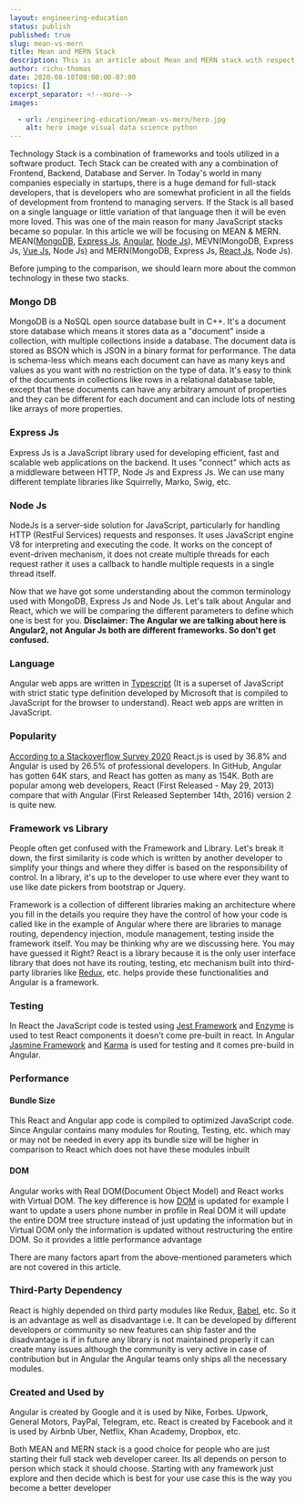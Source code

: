 ```yaml
---
layout: engineering-education
status: publish
published: true
slug: mean-vs-mern
title: Mean and MERN Stack
description: This is an article about Mean and MERN stack with respect to different parameters, MongoDB expressjs, and NodeJS.
author: richu-thomas
date: 2020-08-10T00:00:00-07:00
topics: []
excerpt_separator: <!--more-->
images:

  - url: /engineering-education/mean-vs-mern/hero.jpg
    alt: hero image visual data science python
---
```

Technology Stack is a combination of frameworks and tools utilized in a software product. Tech  Stack can be created with any a combination of Frontend, Backend, Database and Server.  In Today's world in many companies especially in startups, there is a huge demand for full-stack developers, that is developers who are somewhat proficient in all the fields of development from frontend to managing servers. If the Stack is all based on a single language or little variation of that language then it will be even more loved. This was one of the main reason for many JavaScript stacks became so popular.  In this article we will be focusing on MEAN & MERN. MEAN([MongoDB](https://www.mongodb.com/), [Express Js](https://expressjs.com/), [Angular](https://angular.io/), [Node Js](https://nodejs.org/en/docs/)), MEVN(MongoDB, Express Js, [Vue Js](https://vuejs.org/), Node Js) and MERN(MongoDB, Express Js, [React Js](https://reactjs.org/), Node Js).

Before jumping to the comparison, we should learn more about the common technology in these two stacks.
<!--more-->

### Mongo DB
MongoDB is a NoSQL open source database built in C++. It's a document store database which means it stores data as a "document" inside a collection, with multiple collections inside a database. The document data is stored as BSON which is JSON in a binary format for performance. The data is schema-less which means each document can have as many keys and values as you want with no restriction on the type of data. It's easy to think of the documents in collections like rows in a relational database table, except that these documents can have any arbitrary amount of properties and they can be different for each document and can include lots of nesting like arrays of more properties.

### Express Js
Express Js is a JavaScript library used for developing efficient, fast and scalable web applications on the backend. It uses "connect" which acts as a middleware between HTTP, Node Js and Express Js. We can use many different template libraries like Squirrelly, Marko, Swig, etc.


### Node Js
NodeJs is a server-side solution for JavaScript, particularly for handling HTTP (RestFul Services) requests and responses. It uses JavaScript engine V8 for interpreting and executing the code. It works on the concept of event-driven mechanism, it does not create multiple threads for each request rather it uses a callback to handle multiple requests in a single thread itself.

Now that we have got some understanding about the common terminology used with MongoDB, Express Js and Node Js. Let's talk about Angular and React, which we will be comparing the different parameters to define which one is best for you.
**Disclaimer: The Angular we are talking about here is Angular2, not Angular Js both are different frameworks. So don't get confused.**

### Language
Angular web apps are written in [Typescript](https://www.typescriptlang.org/) (It is a superset of JavaScript with strict static type definition developed by Microsoft that is compiled to JavaScript for the browser to understand). React web apps are written in JavaScript.


### Popularity
[According to a Stackoverflow Survey 2020](https://insights.stackoverflow.com/survey/2020) React.js is used by 36.8% and Angular is used by 26.5% of professional developers. In GitHub, Angular has gotten 64K stars, and React has gotten as many as 154K. Both are popular among web developers, React (First Released - May 29, 2013) compare that with Angular (First Released September 14th, 2016) version 2 is quite new.

### Framework vs Library
People often get confused with the Framework and Library. Let's break it down, the first similarity is code which is written by another developer to simplify your things and where they differ is based on the responsibility of control. In a library, it's up to the developer to use where ever they want to use like date pickers from bootstrap or Jquery.

Framework is a collection of different libraries making an architecture where you fill in the details you require they have the control of how your code is called like in the example of Angular where there are libraries to manage routing, dependency injection, module management, testing inside the framework itself.  You may be thinking why are we discussing here. You may have guessed it Right? React is a library because it is the only user interface library that does not have its routing, testing, etc mechanism built into third-party libraries like [Redux](https://redux.js.org/), etc. helps provide these functionalities and Angular is a framework.

### Testing
In React the JavaScript code is tested using [Jest Framework](https://jestjs.io/) and [Enzyme](https://enzymejs.github.io/enzyme/) is used to test React components it doesn't come pre-built in react. In Angular [Jasmine Framework](https://jasmine.github.io/) and [Karma](https://karma-runner.github.io/5.0/index.html) is used for testing and it comes pre-build in Angular.

### Performance

#### Bundle Size
This React and Angular app code is compiled to optimized JavaScript code. Since Angular contains many modules for Routing, Testing, etc. which may or may not be needed in every app its bundle size will be higher in comparison to React which does not have these modules inbuilt

#### DOM
Angular works with Real DOM(Document Object Model) and React works with Virtual DOM. The key difference is how [DOM](https://en.wikipedia.org/wiki/Document_Object_Model) is updated for example I want to update a users phone number in profile in Real DOM it will update the entire DOM tree structure instead of just updating the information but in Virtual DOM only the information is updated without restructuring the entire DOM. So it provides a little performance advantage

There are many factors apart from the above-mentioned parameters which are not covered in this article.

### Third-Party Dependency
React is highly depended on third party modules like Redux, [Babel](https://babeljs.io/), etc. So it is an advantage as well as disadvantage i.e. It can be developed by different developers or community so new features can ship faster and the disadvantage is if in future any library is not maintained properly it can create many issues although the community is very active in case of contribution but in Angular the Angular teams only ships all the necessary modules.

### Created and Used by
Angular is created by Google and it is used by Nike, Forbes. Upwork, General Motors, PayPal, Telegram, etc.
React is created by Facebook and it is used by Airbnb Uber, Netflix, Khan Academy, Dropbox, etc.

Both MEAN and MERN stack is a good choice for people who are just starting their full stack web developer career. Its all depends on person to person which stack it should choose. Starting with any framework just explore and then decide which is best for your use case this is the way you become a better developer
